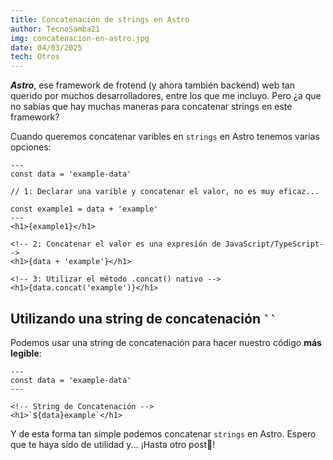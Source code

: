 ```yaml
---
title: Concatenación de strings en Astro
author: TecnoSamba21
img: concatenacion-en-astro.jpg
date: 04/03/2025
tech: Otros
---
```


***Astro***, ese framework de frotend (y ahora también backend) web tan querido por muchos desarrolladores, entre los que me incluyo. Pero ¿a que no sabías que hay muchas maneras para concatenar strings en este framework?

Cuando queremos concatenar varibles en `strings` en Astro tenemos varias opciones:
~~~astro
---
const data = 'example-data'

// 1: Declarar una varible y concatenar el valor, no es muy eficaz...

const example1 = data + 'example'
---
<h1>{example1}</h1>

<!-- 2: Concatenar el valor es una expresión de JavaScript/TypeScript-->
<h1>{data + 'example'}</h1>

<!-- 3: Utilizar el método .concat() nativo -->
<h1>{data.concat('example')}</h1>
~~~

## Utilizando una string de concatenación <code>``</code>

Podemos usar una string de concatenación para hacer nuestro código **más legible**:
~~~astro
---
const data = 'example-data'
---

<!-- String de Concatenación -->
<h1>`${data}example`</h1>
~~~

Y de esta forma tan simple podemos concatenar `strings` en Astro. Espero que te haya sido de utilidad y... ¡Hasta otro post👋!
